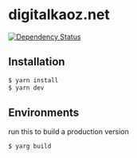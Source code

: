 # digitalkaoz.net

[![Dependency Status](https://www.versioneye.com/user/projects/5648fea6a7026f000a000012/badge.svg?style=flat)](https://www.versioneye.com/user/projects/5648fea6a7026f000a000012)

## Installation

```bash
$ yarn install
$ yarn dev
```

## Environments

run this to build a production version

```bash
$ yarg build
```
